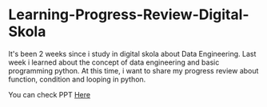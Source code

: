 # Learning-Progress-Review-Digital-Skola

It's been 2 weeks since i study in digital skola about Data Engineering. Last week i learned about the concept of data engineering and basic programming python.
At this time, i want to share my progress review about function, condition and looping in python.

You can check PPT [Here](https://github.com/adilfidinda/Learning-Progress-Review-Digital-Skola/blob/main/Learning%20Progress%20Review%202%20-%20Dinda%20Adilfi%20Wirahmi.pdf)
